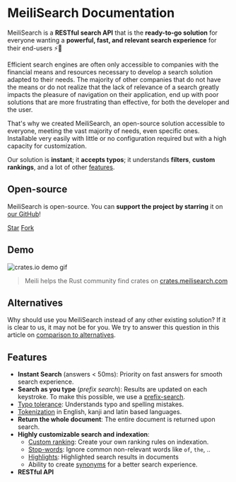# MeiliSearch Documentation

MeiliSearch is a **RESTful search API** that is the **ready-to-go solution** for everyone wanting a **powerful, fast, and relevant search experience** for their end-users ⚡️🔎

<linkButton method="GET" text="🚀  GETTING STARTED" url="/guides/getting_started/quick_start_guide.html"/>

Efficient search engines are often only accessible to companies with the financial means and resources necessary to develop a search solution adapted to their needs. The majority of other companies that do not have the means or do not realize that the lack of relevance of a search greatly impacts the pleasure of navigation on their application,
end up with poor solutions that are more frustrating than effective, for both the developer and the user.

That's why we created MeiliSearch, an open-source solution accessible to everyone, meeting the vast majority of needs, even specific ones. Installable very easily with little or no configuration required but with a high capacity for customization.

Our solution is **instant**; it **accepts typos**; it understands **filters**, **custom rankings**, and a lot of other [features](/#features).

## Open-source

MeiliSearch is open-source. You can **support the project by starring** it on [our GitHub](https://github.com/meilisearch/MeiliSearch)!

<a class="github-button" href="https://github.com/meilisearch/MeiliSearch" data-icon="octicon-star" data-size="large" data-show-count="true" aria-label="Star meilisearch/MeiliSearch on GitHub">Star</a>
<a class="github-button" href="https://github.com/meilisearch/MeiliSearch/fork" data-icon="octicon-repo-forked" data-size="large" data-show-count="false" aria-label="Fork meilisearch/MeiliSearch on GitHub">Fork</a>
<script async defer src="https://buttons.github.io/buttons.js"></script>

## Demo

![crates.io demo gif](/crates-io-demo.gif)
> Meili helps the Rust community find crates on [crates.meilisearch.com](https://crates.meilisearch.com)

## Alternatives

Why should use you MeiliSearch instead of any other existing solution? If it is clear to us, it may not be for you. We try to answer this question in this article on [comparison to alternatives](/resources/comparison_to_alternatives.md).

## Features

* **Instant Search** (answers < 50ms): Priority on fast answers for smooth search experience.
* **Search as you type** (*prefix search*): Results are updated on each keystroke. To make this possible, we use a [prefix-search](/guides/advanced_guides/prefix.md#prefix-search).
* [Typo tolerance](/guides/advanced_guides/typotolerance.md#typo-tolerance): Understands typo and spelling mistakes.
* [Tokenization](https://en.wikipedia.org/wiki/Lexical_analysis#Tokenization) in English, kanji and latin based languages.
* **Return the whole document**: The entire document is returned upon search.
* **Highly customizable search and indexation**:
    - [Custom ranking](/guides/advanced_guides/ranking.md#custom-ranking-rules): Create your own ranking rules on indexation.
    - [Stop-words](/guides/advanced_guides/stop_words.md): Ignore common non-relevant words like `of`, `the`, ..
    - [Highlights](/guides/advanced_guides/search_parameters.md#attributes-to-highlight): Highlighted search results in documents
    - Ability to create [synonyms](/guides/advanced_guides/synonyms.md) for a better search experience.
* **RESTful API**

